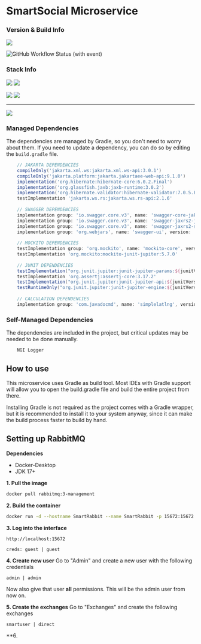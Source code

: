 
# SmartSocial Microservice

### Version & Build Info

![](https://img.shields.io/badge/Current%20Version-2.3-green?style=for-the-badge&logo=git)

![GitHub Workflow Status (with event)](https://img.shields.io/github/actions/workflow/status/dubskysteam/FFXIV-RaidCompletion/.github%2Fworkflows%2Frust.yml?style=for-the-badge)

### Stack Info

![](https://img.shields.io/badge/Java%20SDK-17%20LTS-orange?style=for-the-badge&logo=jdk)
![](https://img.shields.io/badge/Jakarta%20EE-9.1.0-green?style=for-the-badge&logo=Jakarta)

![](https://img.shields.io/badge/Gradle-8.4-blue?style=for-the-badge&logo=gradle)
![](https://img.shields.io/badge/PostgreSQL-15.4-blue?style=for-the-badge&logo=postgresql)

___
[![](https://img.shields.io/badge/Download-Latest-blue?style=for-the-badge&logo=)](https://github.com/DubskySteam/AQP/releases)

### Managed Dependencies

The dependencies are managed by Gradle, so you don't need to worry about them. If you need to update a dependency, you can do so by editing the `build.gradle` file.

```groovy
    // JAKARTA DEPENDENCIES
    compileOnly('jakarta.xml.ws:jakarta.xml.ws-api:3.0.1')
    compileOnly('jakarta.platform:jakarta.jakartaee-web-api:9.1.0')
    implementation('org.hibernate:hibernate-core:6.0.2.Final')
    implementation('org.glassfish.jaxb:jaxb-runtime:3.0.2')
    implementation('org.hibernate.validator:hibernate-validator:7.0.5.Final')
    testImplementation 'jakarta.ws.rs:jakarta.ws.rs-api:2.1.6'
    
    // SWAGGER DEPENDENCIES
    implementation group: 'io.swagger.core.v3', name: 'swagger-core-jakarta', version: '2.2.19'
    implementation group: 'io.swagger.core.v3', name: 'swagger-jaxrs2-jakarta', version: '2.2.19'
    implementation group: 'io.swagger.core.v3', name: 'swagger-jaxrs2-servlet-initializer-v2', version: '2.2.19'
    implementation group: 'org.webjars', name: 'swagger-ui', version: '5.9.0'
    
    // MOCKITO DEPENDENCIES
    testImplementation group: 'org.mockito', name: 'mockito-core', version: '5.7.0'
    testImplementation 'org.mockito:mockito-junit-jupiter:5.7.0'
    
    // JUNIT DEPENDENCIES
    testImplementation("org.junit.jupiter:junit-jupiter-params:${junitVersion}")
    testImplementation 'org.assertj:assertj-core:3.17.2'
    testImplementation("org.junit.jupiter:junit-jupiter-api:${junitVersion}")
    testRuntimeOnly("org.junit.jupiter:junit-jupiter-engine:${junitVersion}")
    
    // CALCULATION DEPENDENCIES
    implementation group: 'com.javadocmd', name: 'simplelatlng', version: '1.4.0'
```

### Self-Managed Dependencies

The dependencies are included in the project, but critical updates may be needed to be done manually.
````
    NGI Logger 
````

## How to use

This microservice uses Gradle as build tool. Most IDEs with Gradle support will allow you to open the build.gradle file and build the entire project from there.

Installing Gradle is not required as the project comes with a Gradle wrapper, but it is recommended to install it to your system anyway, since it can make the build process faster to build by hand.

## Setting up RabbitMQ

**Dependencies**
* Docker-Desktop
* JDK 17+

**1. Pull the image**
```bash
docker pull rabbitmq:3-management
```

**2. Build the container**
````bash
docker run -d --hostname SmartRabbit --name SmartRabbit -p 15672:15672 -p 5672:5672 rabbitmq:3-management
````

**3. Log into the interface**
````
http://localhost:15672

creds: guest | guest
````

**4. Create new user**
Go to "Admin" and create a new user with the following credentials
````
admin | admin
````
Now also give that user **all** permissions. This will be the admin user from now on.

**5. Create the exchanges**
Go to "Exchanges" and create the following exchanges
````
smartuser | direct
````
**6. 
